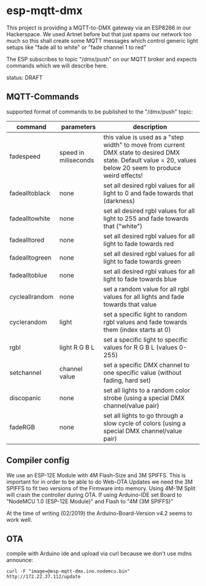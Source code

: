 # esp-mqtt-dmx

This project is providing a MQTT-to-DMX gateway via an ESP8266 in our Hackerspace.
We used Artnet before but that just spams our network too much so this shall create some MQTT messages which control generic light setups like "fade all to white" or "fade channel 1 to red"

The ESP subscribes to topic "/dmx/push" on our MQTT broker and expects commands which we will describe here.

status: DRAFT

## MQTT-Commands

supported format of commands to be published to the "/dmx/push" topic:

|command|parameters|description|
|-------|----------|-----------|
|fadespeed|speed in miliseconds|this value is used as a "step width" to move from current DMX state to desired DMX state. Default value = 20, values below 20 seem to produce weird effects!|
|fadealltoblack|none|set all desired rgbl values for all light to 0 and fade towards that (darkness)|
|fadealltowhite|none|set all desired rgbl values for all light to 255 and fade towards that ("white")|
|fadealltored|none|set all desired rgbl values for all light to fade towards red|
|fadealltogreen|none|set all desired rgbl values for all light to fade towards green|
|fadealltoblue|none|set all desired rgbl values for all light to fade towards blue|
|cycleallrandom|none|set a random value for all rgbl values for all lights and fade towards that value|
|cyclerandom|light|set a specific light to random rgbl values and fade towards them (index starts at 0)|
|rgbl|light R G B L|set a specific light to specific values for R G B L (values 0-255)|
|setchannel|channel value|set a specific DMX channel to one specific value (without fading, hard set)|
|discopanic|none|set all lights to a random color strobe (using a special DMX channel/value pair)|
|fadeRGB|none|set all lights to go through a slow cycle of colors (using a special DMX channel/value pair)|

## Compiler config

We use an ESP-12E Module with 4M Flash-Size and 3M SPIFFS. This is important for in order to be able to do Web-OTA Updates we need the 3M SPIFFS to fit two versions of the Firmware into memory. Using 4M-1M Split will crash the controller during OTA. If using Arduino-IDE set Board to "NodeMCU 1.0 (ESP-12E Module)" and Flash to "4M (3M SPIFFS)"

At the time of writing (02/2019) the Arduino-Board-Version v4.2 seems to work well.

## OTA

compile with Arduino ide and upload via curl because we don't use mdns announce:

    curl -F "image=@esp-mqtt-dmx.ino.nodemcu.bin" http://172.22.37.112/update

